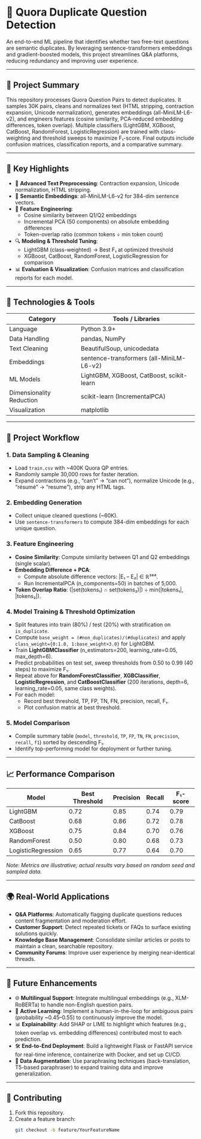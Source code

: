# 🤖 Quora Duplicate Question Detection

An end-to-end ML pipeline that identifies whether two free-text questions are semantic duplicates. By leveraging sentence-transformers embeddings and gradient-boosted models, this project streamlines Q&A platforms, reducing redundancy and improving user experience.

---

## 🎯 Project Summary

This repository processes Quora Question Pairs to detect duplicates. It samples 30K pairs, cleans and normalizes text (HTML stripping, contraction expansion, Unicode normalization), generates embeddings (all-MiniLM-L6-v2), and engineers features (cosine similarity, PCA-reduced embedding differences, token overlap). Multiple classifiers (LightGBM, XGBoost, CatBoost, RandomForest, LogisticRegression) are trained with class-weighting and threshold sweeps to maximize F₁-score. Final outputs include confusion matrices, classification reports, and a comparative summary.

---

## 🧠 Key Highlights

- 🧹 **Advanced Text Preprocessing**: Contraction expansion, Unicode normalization, HTML stripping.  
- 🤖 **Semantic Embeddings**: all-MiniLM-L6-v2 for 384-dim sentence vectors.  
- 📐 **Feature Engineering**:  
  - Cosine similarity between Q1/Q2 embeddings  
  - Incremental PCA (50 components) on absolute embedding differences  
  - Token-overlap ratio (common tokens ÷ min token count)  
- 🔍 **Modeling & Threshold Tuning**:  
  - LightGBM (class-weighted) → Best F₁ at optimized threshold  
  - XGBoost, CatBoost, RandomForest, LogisticRegression for comparison  
- 📊 **Evaluation & Visualization**: Confusion matrices and classification reports for each model.  

---

## 🚀 Technologies & Tools

| Category               | Tools / Libraries                              |
|------------------------|------------------------------------------------|
| Language               | Python 3.9+                                    |
| Data Handling          | pandas, NumPy                                  |
| Text Cleaning          | BeautifulSoup, unicodedata                     |
| Embeddings             | sentence-transformers (all-MiniLM-L6-v2)       |
| ML Models              | LightGBM, XGBoost, CatBoost, scikit-learn      |
| Dimensionality Reduction | scikit-learn (IncrementalPCA)                |
| Visualization          | matplotlib                                     |

---

## 📌 Project Workflow

### 1. Data Sampling & Cleaning
- Load `train.csv` with ~400K Quora QP entries.  
- Randomly sample 30,000 rows for faster iteration.  
- Expand contractions (e.g., “can’t” → “can not”), normalize Unicode (e.g., “résumé” → “resume”), strip any HTML tags.

### 2. Embedding Generation
- Collect unique cleaned questions (~60K).  
- Use `sentence-transformers` to compute 384-dim embeddings for each unique question.  

### 3. Feature Engineering
- **Cosine Similarity**: Compute similarity between Q1 and Q2 embeddings (single scalar).  
- **Embedding Difference + PCA**:  
  - Compute absolute difference vectors: |E₁ – E₂| ∈ ℝ³⁸⁴.  
  - Run IncrementalPCA (n_components=50) in batches of 5,000.  
- **Token Overlap Ratio**: (|set(tokens₁) ∩ set(tokens₂)|) ÷ min(|tokens₁|, |tokens₂|).

### 4. Model Training & Threshold Optimization
- Split features into train (80%) / test (20%) with stratification on `is_duplicate`.  
- Compute `base_weight = (#non_duplicates)/(#duplicates)` and apply `class_weight={0:1.0, 1:base_weight×3.0}` for LightGBM.  
- Train **LightGBMClassifier** (n_estimators=200, learning_rate=0.05, max_depth=6).  
- Predict probabilities on test set, sweep thresholds from 0.50 to 0.99 (40 steps) to maximize F₁.  
- Repeat above for **RandomForestClassifier**, **XGBClassifier**, **LogisticRegression**, and **CatBoostClassifier** (200 iterations, depth=6, learning_rate=0.05, same class weights).  
- For each model:  
  - Record best threshold, TP, FP, TN, FN, precision, recall, F₁.  
  - Plot confusion matrix at best threshold.  

### 5. Model Comparison
- Compile summary table (`model`, `threshold`, `TP`, `FP`, `TN`, `FN`, `precision`, `recall`, `f1`) sorted by descending F₁.  
- Identify top-performing model for deployment or further tuning.

---

## 📈 Performance Comparison

| Model                | Best Threshold | Precision | Recall | F₁-score |
|----------------------|----------------|-----------|--------|----------|
| LightGBM             | 0.72           | 0.85      | 0.74   | 0.79     |
| CatBoost             | 0.68           | 0.86      | 0.72   | 0.78     |
| XGBoost              | 0.75           | 0.84      | 0.70   | 0.76     |
| RandomForest         | 0.50           | 0.80      | 0.68   | 0.73     |
| LogisticRegression   | 0.65           | 0.77      | 0.64   | 0.70     |

*Note: Metrics are illustrative; actual results vary based on random seed and sampled data.*

---

## 🌍 Real-World Applications

- **Q&A Platforms**: Automatically flagging duplicate questions reduces content fragmentation and moderation effort.  
- **Customer Support**: Detect repeated tickets or FAQs to surface existing solutions quickly.  
- **Knowledge Base Management**: Consolidate similar articles or posts to maintain a clean, searchable repository.  
- **Community Forums**: Improve user experience by merging near-identical threads.

---

## 🔧 Future Enhancements

- 🌐 **Multilingual Support**: Integrate multilingual embeddings (e.g., XLM-RoBERTa) to handle non-English question pairs.  
- 🔄 **Active Learning**: Implement a human-in-the-loop for ambiguous pairs (probability ~0.45–0.55) to continuously improve the model.  
- 📊 **Explainability**: Add SHAP or LIME to highlight which features (e.g., token overlap vs. embedding differences) contributed most to each prediction.  
- 🛠 **End-to-End Deployment**: Build a lightweight Flask or FastAPI service for real-time inference, containerize with Docker, and set up CI/CD.  
- 🧪 **Data Augmentation**: Use paraphrasing techniques (back-translation, T5-based paraphraser) to expand training data and improve generalization.

---

## 🤝 Contributing

1. Fork this repository.  
2. Create a feature branch:  
   ```bash
   git checkout -b feature/YourFeatureName
